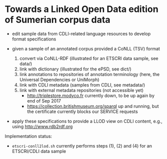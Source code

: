 Towards a Linked Open Data edition of Sumerian corpus data
==

 - edit sample data from CDLI-related language resources to develop format specifications
 - given a sample of an annotated corpus provided a CoNLL (TSV) format
     1. convert via CoNLL-RDF (illustrated for an ETSCRI data sample, see data/)
     2. link with dictionary (illustrated for the ePSD, see dict/)
     3. link annotations to repositories of annotation terminology (here, the Universal Dependencies or UniMorph)
     4. link with CDLI metadata (samples from CDLI, see metadata/)
	 5. link with external metadata repositories (not accessible yet)
		  - http://triplestore.modyco.fr currently down, to be up again by end of Sep 2017
		  - https://collection.britishmuseum.org/sparql up and running, but the certificate currently blocks our SERVICE requests

 -  apply these specifications to provide a LLOD view on CDLI content, e.g., using http://www.rdb2rdf.org


Implementation status:
 - <code>etscri-conll2lod.sh</code> currently performs steps (1), (2) and (4) for an ETSCRI/CDLI data sample